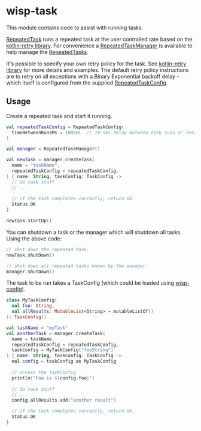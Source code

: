 # wisp-task

This module contains code to assist with running tasks.

[RepeatedTask](https://github.com/cashapp/misk/blob/master/wisp-task/src/main/kotlin/wisp/task/RepeatedTask.kt)
runs a repeated task at the user controlled rate based on the
[kotlin-retry library](https://github.com/michaelbull/kotlin-retry).  For convenience a
[RepeatedTaskManager](https://github.com/cashapp/misk/blob/master/wisp-task/src/main/kotlin/wisp/task/RepeatedTaskManager.kt)
is available to help manage the
[RepeatedTasks](https://github.com/cashapp/misk/blob/master/wisp-task/src/main/kotlin/wisp/task/RepeatedTask.kt).

It's possible to specify your own retry policy for the task.  See
[kotlin-retry library](https://github.com/michaelbull/kotlin-retry) for more details and examples.
The default retry policy instructions are to retry on all exceptions with a Binary Exponential
backoff delay - which itself is configured from the supplied
[RepeatedTaskConfig](https://github.com/cashapp/misk/blob/master/wisp-task/src/main/kotlin/wisp/task/RepeatedTaskConfig.kt).

## Usage

Create a repeated task and start it running.

```kotlin
val repeatedTaskConfig = RepeatedTaskConfig(
  timeBetweenRunsMs = 10000L  // 10 sec delay between task runs or retries
)

val manager = RepeatedTaskManager()

val newTask = manager.createTask(
  name = "taskName",
  repeatedTaskConfig = repeatedTaskConfig,
) { name: String, taskConfig: TaskConfig ->
  // do task stuff
  // ...
  
  // if the task completes correctly, return OK.
  Status.OK
}

newTask.startUp()
```

You can shutdown a task or the manager which will shutdown all tasks. Using the above code:

```kotlin
// shut down the repeated task.
newTask.shutDown()

// shut down all repeated tasks known by the manager.
manager.shutDown()
```

The task to be run takes a TaskConfig (which could be loaded using
[wisp-config](https://github.com/cashapp/misk/tree/master/wisp-config)).

```kotlin
class MyTaskConfig(
  val foo: String,
  val allResults: MutableList<String> = mutableListOf()
): TaskConfig()

val taskName = "myTask"
val anotherTask = manager.createTask(
  name = taskName,
  repeatedTaskConfig = repeatedTaskConfig,
  taskConfig = MyTaskConfig("fooString")
) { name: String, taskConfig: TaskConfig ->
  val config = taskConfig as MyTaskConfig
  
  // access the taskConfig
  println("Foo is ${config.foo}")
  
  // do task stuff
  // ...
  config.allResults.add("another result")

  // if the task completes correctly, return OK.
  Status.OK
}
```
